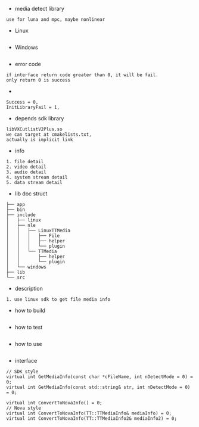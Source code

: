 
- media detect library
```
use for luna and mpc, maybe nonlinear
```

- Linux
```

```

- Windows
```

```

- error code
```
if interface return code greater than 0, it will be fail.
only return 0 is success
```
- 
```
Success = 0,    
InitLibraryFail = 1,

```

- depends sdk library
```
libVXCutlistV2Plus.so
we can target at cmakelists.txt,
actually is implicit link
```
- info
```
1. file detail
2. video detail
3. audio detail
4. system stream detail
5. data stream detail
```

- lib doc struct
```
├── app
├── bin
├── include
│   ├── linux
│   ├── nle
│   │   ├── LinuxTTMedia
│   │   │   ├── File
│   │   │   ├── helper
│   │   │   └── plugin
│   │   └── TTMedia
│   │       ├── helper
│   │       └── plugin
│   └── windows
├── lib
└── src
```

- description
```
1. use linux sdk to get file media info
```

- how to build
```

```

- how to test
```

```

- how to use
```

```

- interface
```
// SDK style
virtual int GetMediaInfo(const char *cFileName, int nDetectMode = 0) = 0;
virtual int GetMediaInfo(const std::string& str, int nDetectMode = 0) = 0;

virtual int ConvertToNovaInfo() = 0;
// Nova style
virtual int ConvertToNovaInfo(TT::TTMediaInfo& mediaInfo) = 0;
virtual int ConvertToNovaInfo(TT::TTMediaInfo2& mediaInfo2) = 0;
```